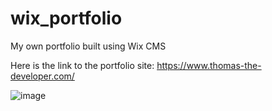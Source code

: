 # wix_portfolio
My own portfolio built using Wix CMS

Here is the link to the portfolio site: https://www.thomas-the-developer.com/ 

![image](https://user-images.githubusercontent.com/62085061/202611699-595153d0-7269-4453-8bb2-151d6363bdce.png)


